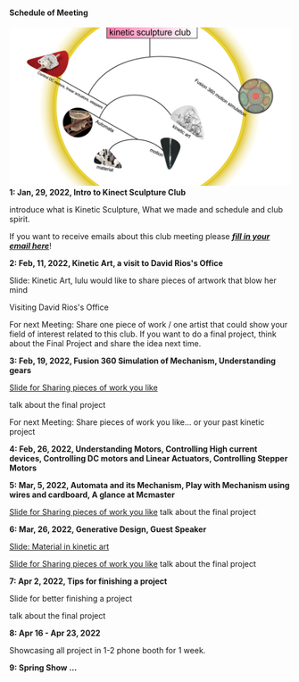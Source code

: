 #### Schedule of Meeting
![Image about the content of this club](images/start-poster.png)
**1: Jan, 29, 2022, Intro to Kinect Sculpture Club**

introduce what is Kinetic Sculpture, What we made and schedule and club spirit.

If you want to receive emails about this club meeting please ***[fill in your email here](https://docs.google.com/spreadsheets/d/1_8TiYV4YC-upCKt304OQojFMGG0DDho1HfJRl6GY3YE/edit?usp=sharing)***!

**2: Feb, 11, 2022, Kinetic Art, a visit to David Rios's Office**

Slide: Kinetic Art, lulu would like to share pieces of artwork that blow her mind

Visiting David Rios's Office

For next Meeting: Share one piece of work / one artist that could show your field of interest related to this club. If you want to do a final project, think about the Final Project and share the idea next time.

**3: Feb, 19, 2022, Fusion 360 Simulation of Mechanism, Understanding gears**

[Slide for Sharing pieces of work you like](https://docs.google.com/presentation/d/1J7OCi2UwnFKZulq5AjOrl7CSz38PUzV7Y9OkxqNf8_s/edit?usp=sharing)

talk about the final project

For next Meeting: Share pieces of work you like... or your past kinetic project

**4: Feb, 26, 2022, Understanding Motors, Controlling High current devices, Controlling DC motors and Linear Actuators, Controlling Stepper Motors**

**5: Mar, 5, 2022, Automata and its Mechanism, Play with Mechanism using wires and cardboard, A glance at Mcmaster**

[Slide for Sharing pieces of work you like](https://docs.google.com/presentation/d/1J7OCi2UwnFKZulq5AjOrl7CSz38PUzV7Y9OkxqNf8_s/edit?usp=sharing)
talk about the final project

**6: Mar, 26, 2022, Generative Design, Guest Speaker**

[Slide: Material in kinetic art](https://docs.google.com/presentation/d/1C8GwCTfussdMojRNWRNiwoKI-sx_cPrYeFUIp9d8Z1M/edit?usp=sharing)

[Slide for Sharing pieces of work you like](https://docs.google.com/presentation/d/1J7OCi2UwnFKZulq5AjOrl7CSz38PUzV7Y9OkxqNf8_s/edit?usp=sharing)
talk about the final project

**7: Apr 2, 2022, Tips for finishing a project** 

Slide for better finishing a project

talk about the final project

**8: Apr 16 - Apr 23, 2022**

Showcasing all project in 1-2 phone booth for 1 week.

**9: Spring Show ...**